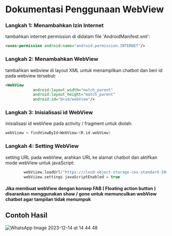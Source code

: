 # Dokumentasi Penggunaan WebView

### Langkah 1: Menambahkan Izin Internet
tambahkan  internet permission di didalam file 'AndroidManifest.xml':
```xml
<uses-permission android:name="android.permission.INTERNET"/>
```

### Langkah 2: Menambahkan WebView
tambahkan webview di layout XML untuk menampilkan chatbot dan beri id pada webview tersebut:
```xml
<WebView
            android:layout_width="match_parent"
            android:layout_height="match_parent"
            android:id="@+id/webView"/>
```

### Langkah 3: Inisialisasi id WebView
inisialisasi id webView pada activity / fragment untuk diolah:
```kotlin
webViiew = findViewById<WebView>(R.id.webView)
```

### Langkah 4: Setting WebView
setting URL pada webView, arahkan URL ke alamat chatbot dan aktifkan mode webView untuk javaScript:
```kotlin
        webViiew.loadUrl("https://cloud-object-storage-cos-standard-10m.s3.jp-tok.cloud-object-storage.appdomain.cloud/bot-assistant-mobile.html")
        webViiew.settings.javaScriptEnabled = true
```

#### Jika membuat webView dengan konsep FAB ( Floating action button ) disarankan menggunakan show / gone untuk memunculkan webView chatbot agar tampilan tidak menumpuk

## Contoh Hasil
![WhatsApp Image 2023-12-14 at 14 44 48](https://github.com/JonathanUlhaq/Chatbot-WebView/assets/73418941/609770c3-43de-4b32-8528-5df6a4546cfe)




